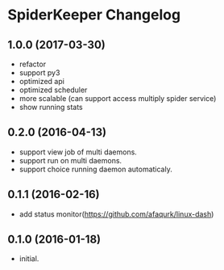 # SpiderKeeper Changelog
## 1.0.0 (2017-03-30)
- refactor
- support py3
- optimized api
- optimized scheduler
- more scalable (can support access multiply spider service)
- show running stats

## 0.2.0 (2016-04-13)
- support view job of multi daemons.
- support run on multi daemons.
- support choice running daemon automaticaly.

## 0.1.1 (2016-02-16)
- add status monitor(https://github.com/afaqurk/linux-dash)

## 0.1.0 (2016-01-18)
- initial.